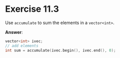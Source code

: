 # Exercise 11.3

Use `accumulate` to sum the elements in a `vector<int>`.

**Answer**:

```cpp
vector<int> ivec;
// add elements
int sum = accumulate(ivec.begin(), ivec.end(), 0);
```